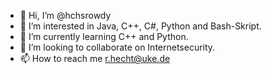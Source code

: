 - 👋 Hi, I’m @hchsrowdy
- 👀 I’m interested in Java, C++, C#, Python and Bash-Skript.
- 🌱 I’m currently learning C++ and Python.
- 💞️ I’m looking to collaborate on Internetsecurity.
- 📫 How to reach me r.hecht@uke.de

<!---
hchsrowdy/hchsrowdy is a ✨ special ✨ repository because its `README.md` (this file) appears on your GitHub profile.
You can click the Preview link to take a look at your changes.
--->
